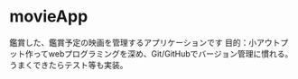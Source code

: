 # movieApp
鑑賞した、鑑賞予定の映画を管理するアプリケーションです
目的：小アウトプット作ってwebプログラミングを深め、Git/GitHubでバージョン管理に慣れる。うまくできたらテスト等も実装。
